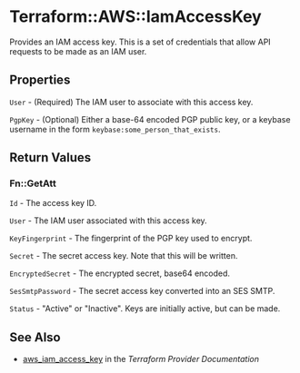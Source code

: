 # Terraform::AWS::IamAccessKey

Provides an IAM access key. This is a set of credentials that allow API requests to be made as an IAM user.

## Properties

`User` - (Required) The IAM user to associate with this access key.

`PgpKey` - (Optional) Either a base-64 encoded PGP public key, or a keybase username in the form `keybase:some_person_that_exists`.


## Return Values

### Fn::GetAtt

`Id` - The access key ID.

`User` - The IAM user associated with this access key.

`KeyFingerprint` - The fingerprint of the PGP key used to encrypt.

`Secret` - The secret access key. Note that this will be written.

`EncryptedSecret` - The encrypted secret, base64 encoded.

`SesSmtpPassword` - The secret access key converted into an SES SMTP.

`Status` - "Active" or "Inactive". Keys are initially active, but can be made.

## See Also

* [aws_iam_access_key](https://www.terraform.io/docs/providers/aws/r/iam_access_key.html) in the _Terraform Provider Documentation_